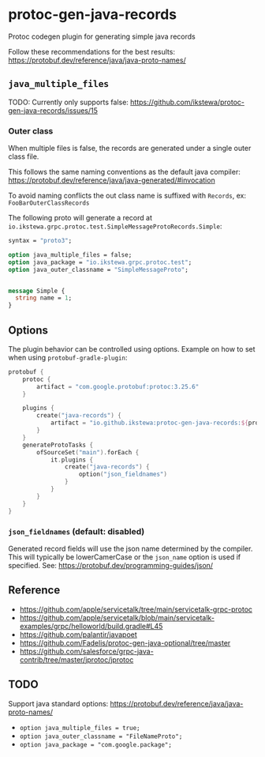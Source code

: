 # protoc-gen-java-records
Protoc codegen plugin for generating simple java records

Follow these recommendations for the best results: https://protobuf.dev/reference/java/java-proto-names/

## `java_multiple_files`

TODO: Currently only supports false: https://github.com/ikstewa/protoc-gen-java-records/issues/15

### Outer class

When multiple files is false, the records are generated under a single outer class file.

This follows the same naming conventions as the default java compiler: https://protobuf.dev/reference/java/java-generated/#invocation

To avoid naming conflicts the out class name is suffixed with `Records`, ex: `FooBarOuterClassRecords`

The following proto will generate a record at `io.ikstewa.grpc.protoc.test.SimpleMessageProtoRecords.Simple`:

```proto
syntax = "proto3";

option java_multiple_files = false;
option java_package = "io.ikstewa.grpc.protoc.test";
option java_outer_classname = "SimpleMessageProto";


message Simple {
  string name = 1;
}
```

## Options
The plugin behavior can be controlled using options. Example on how to set when using `protobuf-gradle-plugin`:

```kotlin
protobuf {
    protoc {
        artifact = "com.google.protobuf:protoc:3.25.6"
    }

    plugins {
        create("java-records") {
            artifact = "io.github.ikstewa:protoc-gen-java-records:${protocJavaRecordsVersion}:all@jar"
        }
    }
    generateProtoTasks {
        ofSourceSet("main").forEach {
            it.plugins {
                create("java-records") {
                    option("json_fieldnames")
                }
            }
        }
    }
}
```

### ``json_fieldnames`` (default: disabled)
Generated record fields will use the json name determined by the compiler. This will typically be lowerCamerCase or the
`json_name` option is used if specified. See: https://protobuf.dev/programming-guides/json/

## Reference
* https://github.com/apple/servicetalk/tree/main/servicetalk-grpc-protoc
* https://github.com/apple/servicetalk/blob/main/servicetalk-examples/grpc/helloworld/build.gradle#L45
* https://github.com/palantir/javapoet
* https://github.com/Fadelis/protoc-gen-java-optional/tree/master
* https://github.com/salesforce/grpc-java-contrib/tree/master/jprotoc/jprotoc

## TODO
Support java standard options: https://protobuf.dev/reference/java/java-proto-names/
* `option java_multiple_files = true;`
* `option java_outer_classname = "FileNameProto";`
* `option java_package = "com.google.package";`
